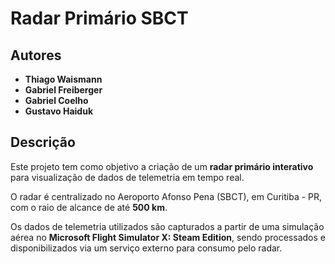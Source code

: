 # Radar Primário SBCT

## Autores
- **Thiago Waismann**  
- **Gabriel Freiberger**  
- **Gabriel Coelho**  
- **Gustavo Haiduk**

## Descrição

Este projeto tem como objetivo a criação de um **radar primário interativo** para visualização de dados de telemetria em tempo real.

O radar é centralizado no Aeroporto Afonso Pena (SBCT), em Curitiba - PR, com o raio de alcance de até **500 km**.

Os dados de telemetria utilizados são capturados a partir de uma simulação aérea no **Microsoft Flight Simulator X: Steam Edition**, sendo processados e disponibilizados via um serviço externo para consumo pelo radar.

